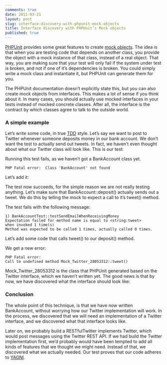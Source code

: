 ```yaml
---
comments: true
date: 2011-03-21
layout: post
slug: interface-discovery-with-phpunit-mock-objects
title: Interface discovery with PHPUnit’s Mock objects
published: true
---
```


[PHPUnit](https://github.com/sebastianbergmann/phpunit/) provides some great features to create [mock objects](http://en.wikipedia.org/wiki/Mock_object). The idea is that when you are testing code that depends on another class, you provide the object with a mock instance of that class, instead of a real object. That way, you are making sure that your test will only fail if the system under test is broken, and not if one of it’s dependencies is broken. You could simply write a mock class and instantiate it, but PHPUnit can generate them for you.

The PHPUnit documentation doesn’t explicitly state this, but you can also create mock objects from interfaces. This makes a lot of sense if you think about it. In many cases, you should actually use mocked interfaces in your tests instead of mocked concrete classes. After all, the interface is the contract by which classes agree to talk to the outside world.

### A simple example

Let’s write some code, in true [TDD](http://en.wikipedia.org/wiki/Test-driven_development) style. Let’s say we want to post to Twitter whenever someone deposits money in our bank account. We don’t want the test to actually send out tweets. In fact, we haven’t even thought about what our Twitter class will look like. This is our test:

<script src="https://gist.github.com/879470.js?file=BankAccountTest1.php"></script>

Running this test fails, as we haven’t got a BankAccount class yet.


    PHP Fatal error:  Class 'BankAccount' not found

Let’s add it:

<script src="https://gist.github.com/879470.js?file=BankAccount1.php"></script>

The test now succeeds, for the simple reason we are not really testing anything. Let’s make sure that BankAccount::deposit() actually sends out a tweet. We do this by telling the mock to expect a call to it’s tweet() method.

<script src="https://gist.github.com/879470.js?file=BankAccountTest2.php"></script>

The test fails with the following message:


    1) BankAccountTest::testSendEmailWhenReceivingMoney
    Expectation failed for method name is equal to <string:tweet> 
    when invoked 1 time(s)
    Method was expected to be called 1 times, actually called 0 times.

Let’s add some code that calls tweet() to our deposit() method.

<script src="https://gist.github.com/879470.js?file=BankAccount2.php"></script>

We get a new error:

    PHP Fatal error:
    Call to undefined method Mock_Twitter_28053312::tweet()

Mock_Twitter_28053312 is the class that PHPUnit generated based on the Twitter interface, which we haven’t written yet. The good news is that by now, we have discovered what the interface should look like:

<script src="https://gist.github.com/879470.js?file=Twitter.php"></script>

### Conclusion

The whole point of this technique, is that we have now written BankAccount, without worrying how our Twitter implementation will work. In the process, we discovered that we will need an implementation of a Twitter interface, and we discovered what that interface looks like.

Later on, we probably build a RESTfulTwitter implements Twitter, which would post messages using the Twitter REST API. If we had build the Twitter implementation first, we’d probably would have been tempted to add all kinds of features that we thought we might need. Instead of that, we discovered what we actually needed. Our test proves that our code adheres to [YAGNI](http://en.wikipedia.org/wiki/You_ain't_gonna_need_it).

